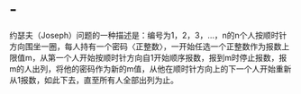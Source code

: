 # -
约瑟夫（Joseph）问题的一种描述是：编号为1，2，3，…，n的n个人按顺时针方向围坐一圈，每人持有一个密码〈正整数〉，一开始任选一个正整数作为报数上限值m，从第一个人开始按顺时针方向自1开始顺序报数，报到m时停止报数，报m的人出列，将他的密码作为新的m值，从他在顺时针方向上的下一个人开始重新从1报数，如此下去，直至所有人全部出列为止。
